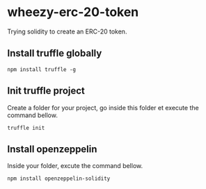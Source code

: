 # wheezy-erc-20-token
Trying solidity to create an ERC-20 token.


## Install truffle globally

`npm install truffle -g`

## Init truffle project

Create a folder for your project, go inside this folder et execute the command bellow.

`truffle init`

## Install openzeppelin

Inside your folder, excute the command bellow.

`npm install openzeppelin-solidity`
